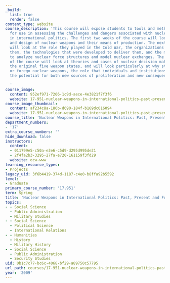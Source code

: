 ```yaml
---
_build:
  list: true
  render: false
content_type: website
course_description: 'This course will expose students to tools and methods of analysis
  for use in assessing the challenges and dangers associated with nuclear weapons
  in international politics. The first two weeks of the course will look at the technology
  and design of nuclear weapons and their means of production. The next five weeks
  will look at the role they played in the Cold War, the organizations that managed
  them, the technologies that were developed to deliver them, and the methods used
  to analyze nuclear force structures and model nuclear exchanges. The last six weeks
  of the course will look at theories and cases of nuclear decision making beyond
  the original five weapon states, and will look particularly at why states pursue
  or forego nuclear weapons, the role that individuals and institutions play, and
  the potential for both new sources of proliferation and new consequences.

  '
course_image:
  content: 952ef971-7206-1c9d-aece-4e3821f7f3f6
  website: 17-951-nuclear-weapons-in-international-politics-past-present-and-future-spring-2009
course_image_thumbnail:
  content: af234c8a-186b-d690-184f-b169dc016094
  website: 17-951-nuclear-weapons-in-international-politics-past-present-and-future-spring-2009
course_title: 'Nuclear Weapons in International Politics: Past, Present and Future'
department_numbers:
- '17'
extra_course_numbers: ''
hide_download: false
instructors:
  content:
  - 011799e5-c50a-e3e6-c5d9-d295d995de21
  - 2f4fa2b3-3295-27fa-e720-161159f3fd29
  website: ocw-www
learning_resource_types:
- Projects
legacy_uid: 3f6b4419-374d-1187-c4e0-b8ffa92b5592
level:
- Graduate
primary_course_number: '17.951'
term: Spring
title: 'Nuclear Weapons in International Politics: Past, Present and Future'
topics:
- - Social Science
  - Public Administration
  - Military Studies
- - Social Science
  - Political Science
  - International Relations
- - Humanities
  - History
  - Military History
- - Social Science
  - Public Administration
  - Security Studies
uid: 0b1c7c77-bc6c-4068-bf29-a89750c57795
url_path: courses/17-951-nuclear-weapons-in-international-politics-past-present-and-future-spring-2009
year: '2009'
---
```

